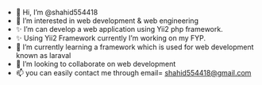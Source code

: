 - 👋 Hi, I’m @shahid554418
- 👀 I’m interested in web development & web engineering
- ✨ I’m can develop a web application using Yii2 php framework.
- ✨ Using Yii2 Framework currently I’m working on my FYP.
- 🌱 I’m currently learning a framework which is used for web development known as laraval
- 💞️ I’m looking to collaborate on web development
- 📫 you can easily contact me through email= shahid554418@gmail.com 

<!---
shahid554418/shahid554418 is a ✨ special ✨ repository because its `README.md` (this file) appears on your GitHub profile.
You can click the Preview link to take a look at your changes.
--->
